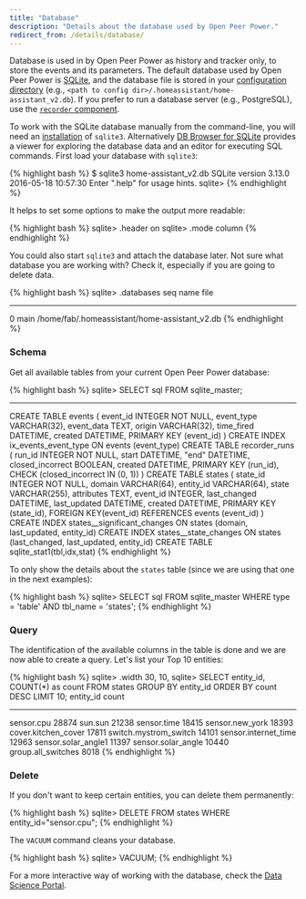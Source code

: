 ```yaml
---
title: "Database"
description: "Details about the database used by Open Peer Power."
redirect_from: /details/database/
---
```


Database is used in by Open Peer Power as history and tracker only, to store the events and its parameters. The default database used by Open Peer Power is [SQLite](https://www.sqlite.org/), and the database file is stored in your [configuration directory](/getting-started/configuration/) (e.g., `<path to config dir>/.homeassistant/home-assistant_v2.db`). If you prefer to run a database server (e.g.,  PostgreSQL), use the [`recorder` component](/integrations/recorder/).

To work with the SQLite database manually from the command-line, you will need an [installation](http://www.sqlitetutorial.net/download-install-sqlite/) of `sqlite3`. Alternatively [DB Browser for SQLite](http://sqlitebrowser.org/) provides a viewer for exploring the database data and an editor for executing SQL commands.
First load your database with `sqlite3`:

{% highlight bash %}
$ sqlite3 home-assistant_v2.db
SQLite version 3.13.0 2016-05-18 10:57:30
Enter ".help" for usage hints.
sqlite>
{% endhighlight %}

It helps to set some options to make the output more readable:

{% highlight bash %}
sqlite> .header on
sqlite> .mode column
{% endhighlight %}

You could also start `sqlite3` and attach the database later. Not sure what database you are working with? Check it, especially if you are going to delete data.

{% highlight bash %}
sqlite> .databases
seq  name             file
---  ---------------  ----------------------------------------------------------
0    main             /home/fab/.homeassistant/home-assistant_v2.db
{% endhighlight %}

### Schema

Get all available tables from your current Open Peer Power database:

{% highlight bash %}
sqlite> SELECT sql FROM sqlite_master;

-------------------------------------------------------------------------------------
CREATE TABLE events (
	event_id INTEGER NOT NULL,
	event_type VARCHAR(32),
	event_data TEXT,
	origin VARCHAR(32),
	time_fired DATETIME,
	created DATETIME,
	PRIMARY KEY (event_id)
)
CREATE INDEX ix_events_event_type ON events (event_type)
CREATE TABLE recorder_runs (
	run_id INTEGER NOT NULL,
	start DATETIME,
	"end" DATETIME,
	closed_incorrect BOOLEAN,
	created DATETIME,
	PRIMARY KEY (run_id),
	CHECK (closed_incorrect IN (0, 1))
)
CREATE TABLE states (
	state_id INTEGER NOT NULL,
	domain VARCHAR(64),
	entity_id VARCHAR(64),
	state VARCHAR(255),
	attributes TEXT,
	event_id INTEGER,
	last_changed DATETIME,
	last_updated DATETIME,
	created DATETIME,
	PRIMARY KEY (state_id),
	FOREIGN KEY(event_id) REFERENCES events (event_id)
)
CREATE INDEX states__significant_changes ON states (domain, last_updated, entity_id)
CREATE INDEX states__state_changes ON states (last_changed, last_updated, entity_id)
CREATE TABLE sqlite_stat1(tbl,idx,stat)
{% endhighlight %}

To only show the details about the `states` table (since we are using that one in the next examples):

{% highlight bash %}
sqlite> SELECT sql FROM sqlite_master WHERE type = 'table' AND tbl_name = 'states';
{% endhighlight %}

### Query

The identification of the available columns in the table is done and we are now able to create a query. Let's list your Top 10 entities:

{% highlight bash %}
sqlite> .width 30, 10,
sqlite> SELECT entity_id, COUNT(*) as count FROM states GROUP BY entity_id ORDER BY count DESC LIMIT 10;
entity_id                       count
------------------------------  ----------
sensor.cpu                      28874
sun.sun                         21238
sensor.time                     18415
sensor.new_york                 18393
cover.kitchen_cover             17811
switch.mystrom_switch           14101
sensor.internet_time            12963
sensor.solar_angle1             11397
sensor.solar_angle              10440
group.all_switches              8018
{% endhighlight %}

### Delete

If you don't want to keep certain entities, you can delete them permanently:

{% highlight bash %}
sqlite> DELETE FROM states WHERE entity_id="sensor.cpu";
{% endhighlight %}

The `VACUUM` command cleans your database.

{% highlight bash %}
sqlite> VACUUM;
{% endhighlight %}

For a more interactive way of working with the database, check the [Data Science Portal](https://data.home-assistant.io/).
